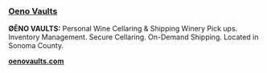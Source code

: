 ### <a href="https://www.oenovaults.com/" target="_blank" onclick="ga('send', 'event', 'OutBoundLinksTitle', 'https://www.oenovaults.com/', 'Oeno Vaults');">Oeno Vaults</a>

**ØĒNO VAULTS:** Personal Wine Cellaring & Shipping
Winery Pick ups. Inventory Management. Secure Cellaring. On-Demand Shipping. 
Located in Sonoma County. 

**<a href="https://www.oenovaults.com/" target="_blank" onclick="ga('send', 'event', 'OutBoundLinks', 'https://www.oenovaults.com/', 'oenovaults.com');">oenovaults.com</a>**
